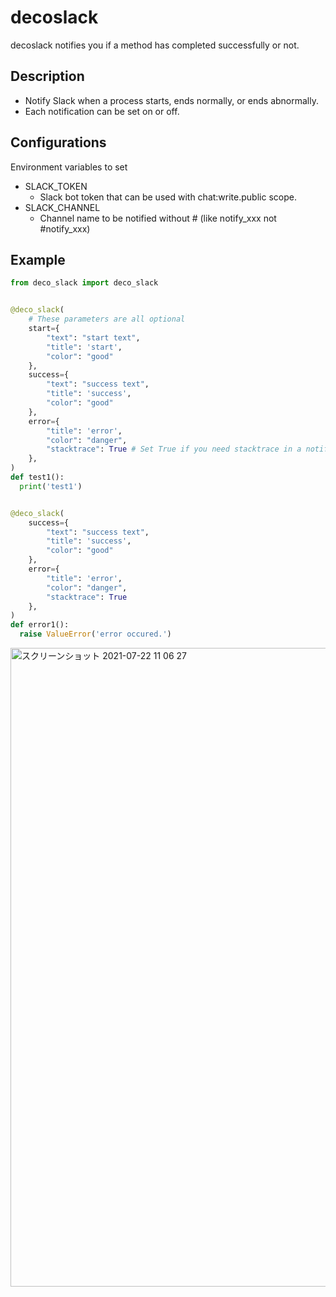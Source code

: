 # decoslack

decoslack notifies you if a method has completed successfully or not.

## Description

- Notify Slack when a process starts, ends normally, or ends abnormally.
- Each notification can be set on or off.

## Configurations
Environment variables to set
- SLACK_TOKEN
  - Slack bot token that can be used with chat:write.public scope.
- SLACK_CHANNEL
  - Channel name to be notified without # (like notify_xxx not #notify_xxx)

## Example

```py
from deco_slack import deco_slack


@deco_slack(
    # These parameters are all optional
    start={
        "text": "start text",
        "title": 'start',
        "color": "good"
    },
    success={
        "text": "success text",
        "title": 'success',
        "color": "good"
    },
    error={
        "title": 'error',
        "color": "danger",
        "stacktrace": True # Set True if you need stacktrace in a notification
    },
)
def test1():
  print('test1')


@deco_slack(
    success={
        "text": "success text",
        "title": 'success',
        "color": "good"
    },
    error={
        "title": 'error',
        "color": "danger",
        "stacktrace": True
    },
)
def error1():
  raise ValueError('error occured.')

```

<img width="1022" alt="スクリーンショット 2021-07-22 11 06 27" src="https://user-images.githubusercontent.com/1595823/126581297-83a2bf11-6c48-4057-b70e-ecccd3bdbb47.png">

